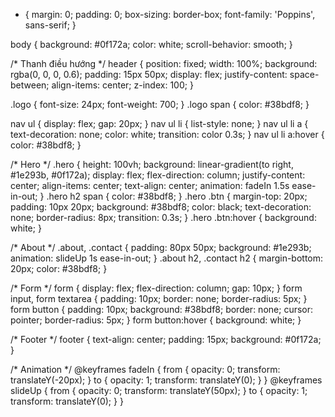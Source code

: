 * {
    margin: 0;
    padding: 0;
    box-sizing: border-box;
    font-family: 'Poppins', sans-serif;
}

body {
    background: #0f172a;
    color: white;
    scroll-behavior: smooth;
}

/* Thanh điều hướng */
header {
    position: fixed;
    width: 100%;
    background: rgba(0, 0, 0, 0.6);
    padding: 15px 50px;
    display: flex;
    justify-content: space-between;
    align-items: center;
    z-index: 100;
}

.logo {
    font-size: 24px;
    font-weight: 700;
}
.logo span {
    color: #38bdf8;
}

nav ul {
    display: flex;
    gap: 20px;
}
nav ul li {
    list-style: none;
}
nav ul li a {
    text-decoration: none;
    color: white;
    transition: color 0.3s;
}
nav ul li a:hover {
    color: #38bdf8;
}

/* Hero */
.hero {
    height: 100vh;
    background: linear-gradient(to right, #1e293b, #0f172a);
    display: flex;
    flex-direction: column;
    justify-content: center;
    align-items: center;
    text-align: center;
    animation: fadeIn 1.5s ease-in-out;
}
.hero h2 span {
    color: #38bdf8;
}
.hero .btn {
    margin-top: 20px;
    padding: 10px 20px;
    background: #38bdf8;
    color: black;
    text-decoration: none;
    border-radius: 8px;
    transition: 0.3s;
}
.hero .btn:hover {
    background: white;
}

/* About */
.about, .contact {
    padding: 80px 50px;
    background: #1e293b;
    animation: slideUp 1s ease-in-out;
}
.about h2, .contact h2 {
    margin-bottom: 20px;
    color: #38bdf8;
}

/* Form */
form {
    display: flex;
    flex-direction: column;
    gap: 10px;
}
form input, form textarea {
    padding: 10px;
    border: none;
    border-radius: 5px;
}
form button {
    padding: 10px;
    background: #38bdf8;
    border: none;
    cursor: pointer;
    border-radius: 5px;
}
form button:hover {
    background: white;
}

/* Footer */
footer {
    text-align: center;
    padding: 15px;
    background: #0f172a;
}

/* Animation */
@keyframes fadeIn {
    from { opacity: 0; transform: translateY(-20px); }
    to { opacity: 1; transform: translateY(0); }
}
@keyframes slideUp {
    from { opacity: 0; transform: translateY(50px); }
    to { opacity: 1; transform: translateY(0); }
}
